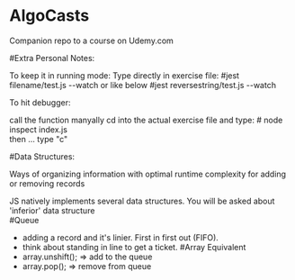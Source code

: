 # AlgoCasts

Companion repo to a course on Udemy.com


#Extra Personal Notes:

To keep it in running mode:
Type directly in exercise file:
      #jest filename/test.js --watch
or like below
      #jest reversestring/test.js --watch


To hit debugger:

call the function manyally
cd into the actual exercise file and type:
     # node inspect index.js  
  then ... type "c"

#Data Structures:

Ways of organizing information with optimal runtime complexity for adding or removing records

JS natively implements several data structures. You will be asked about 'inferior' data structure  
   #Queue
   - adding a record and it's linier. First in first out (FIFO).
   - think about standing in line to get a ticket.
   #Array Equivalent
   - array.unshift(); => add to the queue
   - array.pop(); => remove from queue
   
